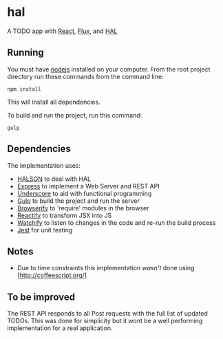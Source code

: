 # hal

A TODO app with [React](https://facebook.github.io/react/), [Flux](https://facebook.github.io/flux/), and [HAL](http://tools.ietf.org/html/draft-kelly-json-hal)

## Running

You must have [nodejs](https://nodejs.org/) installed on your computer.
From the root project directory run these commands from the command line:

    npm install

This will install all dependencies.

To build and run the project, run this command:

    gulp

## Dependencies

The implementation uses:
- [HALSON](https://github.com/seznam/halson) to deal with HAL
- [Express](https://www.npmjs.com/package/express) to implement a Web Server and REST API
- [Underscore](http://underscorejs.org/) to aid with functional programming
- [Gulp](http://gulpjs.com/) to build the project and run the server
- [Browserify](http://browserify.org/) to 'require' modules in the browser
- [Reactify](https://www.npmjs.com/package/reactify) to transform JSX into JS
- [Watchify](https://github.com/substack/watchify) to listen to changes in the code and re-run the build process
- [Jest](https://facebook.github.io/jest/) for unit testing

## Notes

- Due to time constraints this implementation *wasn't* done using [http://coffeescript.org/]

## To be improved

The REST API responds to all Post requests with the full list of updated TODOs.
This was done for simplicity but it wont be a well performing implementation for a real application.
